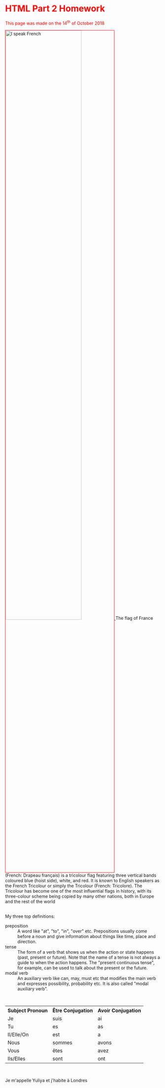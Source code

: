 <h1 style="color:red;">HTML Part 2 Homework</h1>
<p style="color:red;">This page was made on the 14<sup>th</sup> of October 2018</p>

<p>
  
<a href="https://www.eoibergueda.cat/wp-content/uploads/2017/06/je-parle-francais.jpg"
title="View Image Source">
<img class="imgLeft" style="width:70%; border:1px solid red;"
src="https://www.frenchentree.com/wp-content/uploads/2015/09/Je-parle-Francais.jpg" alt="I speak French">
</a>
The flag of France (French: Drapeau français) is a tricolour flag featuring three vertical bands coloured blue (hoist side), white, and red. It is known to English speakers as the French Tricolour or simply the Tricolour (French: Tricolore). The Tricolour has become one of the most influential flags in history, with its three-colour scheme being copied by many other nations, both in Europe and the rest of the world
</p>

<br>
My three top definitions:
<dl>
  <dt>preposition</dt>
  <dd>A word like "at", "to", "in", "over" etc. Prepositions usually come before a noun and give information about things like time, place and direction.</dd>
  <dt>tense</dt>
  <dd>The form of a verb that shows us when the action or state happens (past, present or future). Note that the name of a tense is not always a guide to when the action happens. The "present continuous tense", for example, can be used to talk about the present or the future.</dd>
  <dt>modal verb</dt>
  <dd>An auxiliary verb like can, may, must etc that modifies the main verb and expresses possibility, probability etc. It is also called "modal auxiliary verb".</dd>
  </dl>
<br>
<table>
  <tr>
    <th>Subject Pronoun</th><th>Être Conjugation</th><th>Avoir Conjugation</th>
  </tr>
  <tr>
    <td>Je</td>
    <td>suis</td>
    <td>ai</td>
  </tr>
  <tr>
    <td>Tu</td>
    <td>es</td>
    <td>as</td>
  </tr>
  <tr>
    <td>Il/Elle/On</td>
    <td>est</td>
    <td>a</td>
  </tr>
  <tr>
    <td>Nous</td>
    <td>sommes</td>
    <td>avons</td>
  </tr>
  <tr>
    <td>Vous</td>
    <td>êtes</td>
    <td>avez</td>
  </tr>
  <tr>
    <td>Ils/Elles</td>
    <td>sont</td>
    <td>ont</td>
  </tr>
</table>
<br>
<p lang="fr">Je m'appelle Yuliya et j'habite à Londres</p>

  
